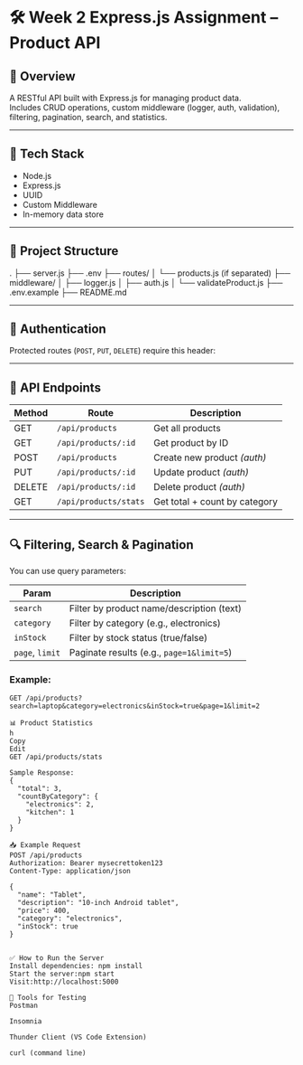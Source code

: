 # 🛠️ Week 2 Express.js Assignment – Product API

## 📌 Overview

A RESTful API built with Express.js for managing product data.  
Includes CRUD operations, custom middleware (logger, auth, validation), filtering, pagination, search, and statistics.

---

## 🚀 Tech Stack

- Node.js
- Express.js
- UUID
- Custom Middleware
- In-memory data store

---

## 📂 Project Structure
.
├── server.js
├── .env
├── routes/
│ └── products.js (if separated)
├── middleware/
│ ├── logger.js
│ ├── auth.js
│ └── validateProduct.js
├── .env.example
├── README.md


---

## 🔐 Authentication

Protected routes (`POST`, `PUT`, `DELETE`) require this header:


---

## 🧪 API Endpoints

| Method | Route                   | Description                  |
|--------|--------------------------|------------------------------|
| GET    | `/api/products`         | Get all products             |
| GET    | `/api/products/:id`     | Get product by ID            |
| POST   | `/api/products`         | Create new product *(auth)*  |
| PUT    | `/api/products/:id`     | Update product *(auth)*      |
| DELETE | `/api/products/:id`     | Delete product *(auth)*      |
| GET    | `/api/products/stats`   | Get total + count by category|

---

## 🔍 Filtering, Search & Pagination

You can use query parameters:

| Param         | Description                                 |
|---------------|---------------------------------------------|
| `search`      | Filter by product name/description (text)   |
| `category`    | Filter by category (e.g., electronics)      |
| `inStock`     | Filter by stock status (true/false)         |
| `page`, `limit` | Paginate results (e.g., `page=1&limit=5`) |

### Example:

```http
GET /api/products?search=laptop&category=electronics&inStock=true&page=1&limit=2

📊 Product Statistics
h
Copy
Edit
GET /api/products/stats

Sample Response:
{
  "total": 3,
  "countByCategory": {
    "electronics": 2,
    "kitchen": 1
  }
}

📥 Example Request
POST /api/products
Authorization: Bearer mysecrettoken123
Content-Type: application/json

{
  "name": "Tablet",
  "description": "10-inch Android tablet",
  "price": 400,
  "category": "electronics",
  "inStock": true
}


✅ How to Run the Server
Install dependencies: npm install
Start the server:npm start
Visit:http://localhost:5000

🧪 Tools for Testing
Postman

Insomnia

Thunder Client (VS Code Extension)

curl (command line)